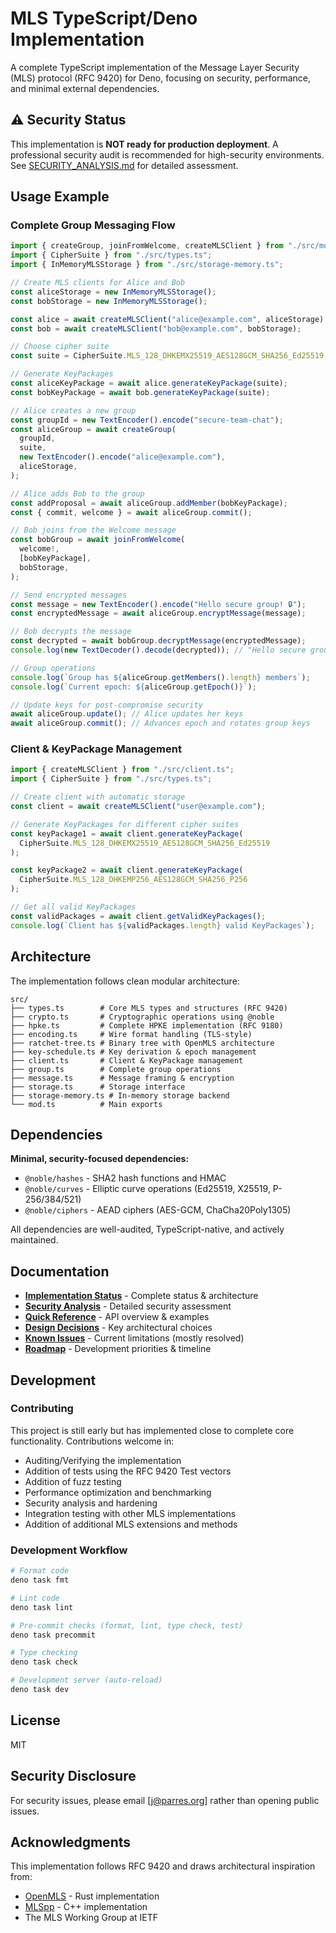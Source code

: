 # MLS TypeScript/Deno Implementation

A complete TypeScript implementation of the Message Layer Security (MLS) protocol
(RFC 9420) for Deno, focusing on security, performance, and minimal external dependencies.

## ⚠️ Security Status

This implementation is **NOT ready for production deployment**.
A professional security audit is recommended for high-security environments.
See [SECURITY_ANALYSIS.md](./docs/SECURITY_ANALYSIS.md) for detailed assessment.

## Usage Example

### Complete Group Messaging Flow

```typescript
import { createGroup, joinFromWelcome, createMLSClient } from "./src/mod.ts";
import { CipherSuite } from "./src/types.ts";
import { InMemoryMLSStorage } from "./src/storage-memory.ts";

// Create MLS clients for Alice and Bob
const aliceStorage = new InMemoryMLSStorage();
const bobStorage = new InMemoryMLSStorage();

const alice = await createMLSClient("alice@example.com", aliceStorage);
const bob = await createMLSClient("bob@example.com", bobStorage);

// Choose cipher suite
const suite = CipherSuite.MLS_128_DHKEMX25519_AES128GCM_SHA256_Ed25519;

// Generate KeyPackages
const aliceKeyPackage = await alice.generateKeyPackage(suite);
const bobKeyPackage = await bob.generateKeyPackage(suite);

// Alice creates a new group
const groupId = new TextEncoder().encode("secure-team-chat");
const aliceGroup = await createGroup(
  groupId,
  suite,
  new TextEncoder().encode("alice@example.com"),
  aliceStorage,
);

// Alice adds Bob to the group
const addProposal = await aliceGroup.addMember(bobKeyPackage);
const { commit, welcome } = await aliceGroup.commit();

// Bob joins from the Welcome message
const bobGroup = await joinFromWelcome(
  welcome!,
  [bobKeyPackage],
  bobStorage,
);

// Send encrypted messages
const message = new TextEncoder().encode("Hello secure group! 🔒");
const encryptedMessage = await aliceGroup.encryptMessage(message);

// Bob decrypts the message
const decrypted = await bobGroup.decryptMessage(encryptedMessage);
console.log(new TextDecoder().decode(decrypted)); // "Hello secure group! 🔒"

// Group operations
console.log(`Group has ${aliceGroup.getMembers().length} members`);
console.log(`Current epoch: ${aliceGroup.getEpoch()}`);

// Update keys for post-compromise security
await aliceGroup.update(); // Alice updates her keys
await aliceGroup.commit(); // Advances epoch and rotates group keys
```

### Client & KeyPackage Management

```typescript
import { createMLSClient } from "./src/client.ts";
import { CipherSuite } from "./src/types.ts";

// Create client with automatic storage
const client = await createMLSClient("user@example.com");

// Generate KeyPackages for different cipher suites
const keyPackage1 = await client.generateKeyPackage(
  CipherSuite.MLS_128_DHKEMX25519_AES128GCM_SHA256_Ed25519
);

const keyPackage2 = await client.generateKeyPackage(
  CipherSuite.MLS_128_DHKEMP256_AES128GCM_SHA256_P256
);

// Get all valid KeyPackages
const validPackages = await client.getValidKeyPackages();
console.log(`Client has ${validPackages.length} valid KeyPackages`);
```

## Architecture

The implementation follows clean modular architecture:

```
src/
├── types.ts        # Core MLS types and structures (RFC 9420)
├── crypto.ts       # Cryptographic operations using @noble
├── hpke.ts         # Complete HPKE implementation (RFC 9180)
├── encoding.ts     # Wire format handling (TLS-style)
├── ratchet-tree.ts # Binary tree with OpenMLS architecture
├── key-schedule.ts # Key derivation & epoch management
├── client.ts       # Client & KeyPackage management
├── group.ts        # Complete group operations
├── message.ts      # Message framing & encryption
├── storage.ts      # Storage interface
├── storage-memory.ts # In-memory storage backend
└── mod.ts          # Main exports
```

## Dependencies

**Minimal, security-focused dependencies:**
- `@noble/hashes` - SHA2 hash functions and HMAC
- `@noble/curves` - Elliptic curve operations (Ed25519, X25519, P-256/384/521)
- `@noble/ciphers` - AEAD ciphers (AES-GCM, ChaCha20Poly1305)

All dependencies are well-audited, TypeScript-native, and actively maintained.

## Documentation

- [**Implementation Status**](./docs/IMPLEMENTATION.md) - Complete status & architecture
- [**Security Analysis**](./docs/SECURITY_ANALYSIS.md) - Detailed security assessment
- [**Quick Reference**](./docs/QUICK_REFERENCE.md) - API overview & examples
- [**Design Decisions**](./docs/DESIGN.md) - Key architectural choices
- [**Known Issues**](./docs/KNOWN_ISSUES.md) - Current limitations (mostly resolved)
- [**Roadmap**](./docs/ROADMAP.md) - Development priorities & timeline

## Development

### Contributing
This project is still early but has implemented close to complete core functionality. Contributions welcome in:
- Auditing/Verifying the implementation
- Addition of tests using the RFC 9420 Test vectors
- Addition of fuzz testing
- Performance optimization and benchmarking
- Security analysis and hardening
- Integration testing with other MLS implementations
- Addition of additional MLS extensions and methods

### Development Workflow
```bash
# Format code
deno task fmt

# Lint code
deno task lint

# Pre-commit checks (format, lint, type check, test)
deno task precommit

# Type checking
deno task check

# Development server (auto-reload)
deno task dev
```

## License

MIT

## Security Disclosure

For security issues, please email [j@parres.org] rather than opening public issues.

## Acknowledgments

This implementation follows RFC 9420 and draws architectural inspiration from:
- [OpenMLS](https://github.com/openmls/openmls) - Rust implementation
- [MLSpp](https://github.com/cisco/mlspp) - C++ implementation
- The MLS Working Group at IETF
